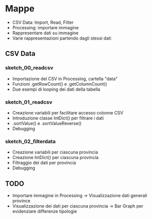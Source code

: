 # Mappe

* CSV Data: Import, Read, Filter
* Processing: importare immagine
* Rappresentare dati su immagine
* Varie rappresentazioni partendo dagli stessi dati

## CSV Data

### sketch_00_readcsv
* Importazione del CSV in Processing, cartella "data"
* Funzioni .getRowCount() e .getColumnCount()
* Due esempi di looping dei dati della tabella

### sketch_01_readcsv
* Creazione variabili per facilitare accesso colonne CSV
* Introduzione classe IntDict() per filtrare i dati
* .sortValue() e .sortValueReverse()
* Debugging

### sketch_02_filterdata
* Creazione variabili per ciascuna provincia
* Creazione IntDict() per ciascuna provincia
* Filtraggio dei dati per provincia
* Debugging

## TODO
* Importare immagine in Processing -> Visualizzazione dati generali province
* Visualizzazione dei dati per ciascuna provincia -> Bar Graph per evidenziare differenze tipologie
